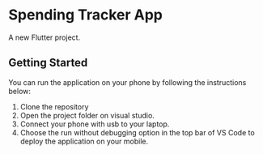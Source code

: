 # Spending Tracker App

A new Flutter project.

## Getting Started

You can run the application on your phone by following the instructions below:

1. Clone the repository
2. Open the project folder on visual studio.
3. Connect your phone with usb to your laptop.
4. Choose the run without debugging option in the top bar of VS Code to deploy the application on your mobile.
